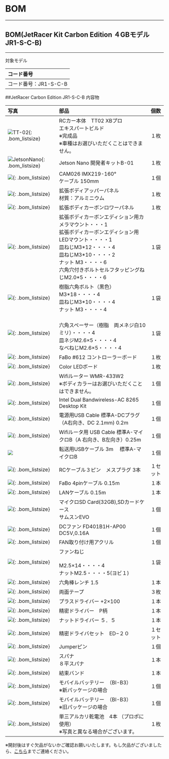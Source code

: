 # BOM

<hr>

## BOM(JetRacer Kit Carbon Edition ４GBモデル　JR1-S-C-B)

<hr>

対象モデル

|コード番号|
|:--|
|コード番号：JR1-S-C-B|

##JetRacer Carbon Edition JR1-S-C-B 内容物

|写真|部品|個数|
|:--|:--|:--|
|![TT-02](./../../img/img_bom/tt-02.jpg){: .bom_listsize}|RCカー本体　TT02 XBプロ<br>エキスパートビルド<br>※完成品 <br>※車種はお選びいただくことはできません。|１枚|
|![JetsonNano](./../../img/img_bom/JetsonNano4GB.jpg){: .bom_listsize}|Jetson Nano 開発者キットB-01|１枚|
|![](./../../img/img_bom/add_camera_IMX219_160_001.jpg){: .bom_listsize}|CAM026 IMX219-160°<br>ケーブル 150mm|１個|
|![](./../../img/img_bom/upper_alminum.jpg){: .bom_listsize}|拡張ボディアッパーパネル<br>材質：アルミニウム|１枚|
|![](./../../img/img_bom/Jetracer_lower_body.jpg){: .bom_listsize}|拡張ボディカーボンロワーパネル|１枚|
|![](./../../img/img_bom/JetRacer_typeB_cameraMountEtc.jpg){: .bom_listsize}|拡張ボディカーボンエディション用カメラマウント・・・1<br>拡張ボディカーボンエディション用LEDマウント・・・・1<br>皿ねじM3\*12・・・・4<br>皿ねじM3\*10・・・・2<br>ナット M3・・・・6<br>六角穴付きボルトセルフタッピングねじM2.0\*5・・・・6|１袋|
|![](./../../img/img_bom/JetRacer_Resin_Spacerset.jpg){: .bom_listsize}|樹脂六角ボルト（黒色）M3\*18・・・・4<br>皿ねじM3\*10・・・・4<br>ナット M3・・・・4|１袋|
|![](./../../img/img_bom/JetsonScrew.jpg){: .bom_listsize}|<br>六角スペーサー（樹脂　両メネジ白10ミリ）・・・・4<br>皿ネジM2.6×5・・・・4<br>なべねじM2.6×5・・・・4|１袋|
|![](./../../img/img_bom/jetracer_controller_board_612.jpg){: .bom_listsize}|FaBo #612 コントローラーボード|１枚|
|![](./../../img/img_bom/color_led_spi.jpg){: .bom_listsize}|Color LEDボード|１枚|
|![](./../../img/img_bom/bom_wifirouter.jpg){: .bom_listsize}| Wifiルーター WMR-433W2<br>※ボディカラーはお選びいただくことはできません。|１個|
|![](./../../img/img_bom/add_wifi_module_intel001.jpg){: .bom_listsize}|Intel Dual Bandwireless-AC 8265 Desktop Kit|１個|
|![](./../../img/img_bom/add_DC_A_cable001.jpg){: .bom_listsize}|電源用USB Cable 標準A-DCプラグ（A右向き、DC 2.1mm) 0.2m|１個|
|![](./../../img/img_bom/microUSB_Cable.jpg){: .bom_listsize}|Wifiルータ用 USB Cable 標準A-マイクロB（A 右向き、B左向き）0.25m|１個|
|![](./../../img/img_bom/add_usb_A_microB_3m001.jpg)|転送用USBケーブル 3m 　標準A-マイクロB|１個|
|![](./../../img/img_bom/3pinRCCable.jpg){: .bom_listsize}|RCケーブル３ピン　メスプラグ  3本|１セット|
|![](./../../img/img_bom/fabo4pin.jpg){: .bom_listsize}|FaBo 4pinケーブル 0.15m|１本|
|![](./../../img/img_bom/LANcable.jpg){: .bom_listsize}|LANケーブル 0.15m|１本|
|![](./../../img/img_bom/SUMSUNG32.jpg){: .bom_listsize}|マイクロSD Card(32GB),SDカードケース<br>サムスンEVO|１個|
|![](./../../img/img_bom/add_CPUFAN001.jpg){: .bom_listsize}|DCファン FD401B1H-AP00 DC5V,0.16A|１個|
|![](./../../img/img_bom/add_CPUFAN_kotejigu001.jpg){: .bom_listsize}|FAN取り付け用アクリル|１個|
|![](./../../img/img_bom/add_CPUFAN_koteineji001.jpg){: .bom_listsize}|ファンねじ<br><br>M2.5×14・・・・4<br>ナットM2.5・・・・5(ヨビ１)|１袋|
|![](./../../img/img_bom/add_pentageolench1point5_001.jpg){: .bom_listsize}|六角棒レンチ 1.5|１本|
|![](./../../img/img_bom/teap_3.jpg){: .bom_listsize}|両面テープ|３枚|
|![](./../../img/img_bom/add_driverplus2_001.jpg){: .bom_listsize}|プラスドライバー +2×100|１本|
|![](./../../img/img_bom/add_plasemitu_driver001.jpg){: .bom_listsize}|精密ドライバー　P柄|１本|
|![](./../../img/img_bom/add_nutDriver001.jpg){: .bom_listsize}|ナットドライバー ５．５|１本|
|![](./../../img/img_bom/add_semitudriverset001.jpg){: .bom_listsize}|精密ドライバセット　ED−２０|１セット|
|![](./../../img/img_bom/add_Jumper_pin.jpg){: .bom_listsize}|Jumperピン|１個|
|![](./../../img/img_bom/add_spana001.jpg){: .bom_listsize}|スパナ<br> ８平スパナ|１本|
|![](./../../img/img_bom/add_cablelock001.jpg){: .bom_listsize}|結束バンド|１本|
|![](./../../img/img_bom/add_mobileBatterry_002.jpg){: .bom_listsize}|モバイルバッテリー　（BI-B3）<br>※新パッケージの場合| １個|
|![](./../../img/img_bom/add_mobileBatterry_001.jpg){: .bom_listsize}|モバイルバッテリー　（BI-B3）<br>※旧パッケージの場合| １個|
|![](./../../img/img_bom/batterry3.jpg){: .bom_listsize}|単三アルカリ乾電池　4本 （プロポに使用）<br>※写真と異なる場合がございます。|１枚|


※開封後はすぐ欠品がないかご確認お願いいたします。もし欠品がございましたら、[こちら](https://www.fabo.io/contact/)までご連絡ください。
